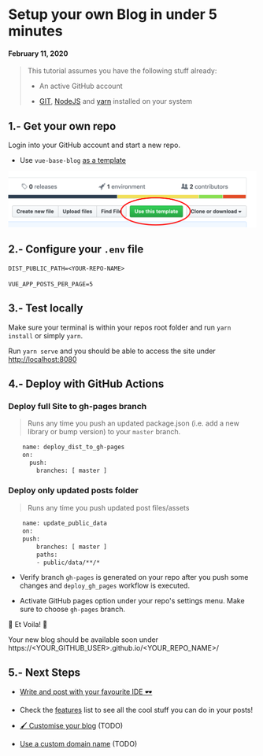 # Setup your own Blog in under 5 minutes
#### February 11, 2020


> This tutorial assumes you have the following stuff already:
>
> - An active GitHub account
>
> - [GIT](), [NodeJS]() and [yarn]() installed on your system


## 1.- Get your own repo

Login into your GitHub account and start a new repo.

- Use `vue-base-blog` [as a template](https://github.com/yeikiu/vue-base-blog/generate)

![Public Dir Structure](data/assets/step1-github.png)


## 2.- Configure your `.env` file

    DIST_PUBLIC_PATH=<YOUR-REPO-NAME>

    VUE_APP_POSTS_PER_PAGE=5


## 3.- Test locally

Make sure your terminal is within your repos root folder and run `yarn install` or simply `yarn`.

Run `yarn serve` and you should be able to access the site under [http://localhost:8080](http://localhost:8080)


## 4.- Deploy with GitHub Actions

### Deploy full Site to gh-pages branch

> Runs any time you push an updated package.json (i.e. add a new library or bump version) to your `master` branch.

```
    name: deploy_dist_to_gh-pages
    on:
      push:
        branches: [ master ]
```

### Deploy only updated posts folder

> Runs any time you push updated post files/assets

```
    name: update_public_data
    on:
    push:
        branches: [ master ]
        paths:
        - public/data/**/*
```

- Verify branch `gh-pages` is generated on your repo after you push some changes and `deploy_gh_pages` workflow is executed.

- Activate GitHub pages option under your repo's settings menu. Make sure to choose `gh-pages` branch.

🎉 Et Voila! 🎉

Your new blog should be available soon under https://<YOUR_GITHUB_USER>.github.io/<YOUR_REPO_NAME>/


## 5.- Next Steps

- [Write and post with your favourite IDE 🕶](#/guide/post-with-your-favourite-ide)

- Check the [features](#/features) list to see all the cool stuff you can do in your posts!

- [🖌️ Customise your blog](#/guide/customise-your-blog) (TODO)

- [Use a custom domain name](#/guide/use-a-custom-domain-name) (TODO)
